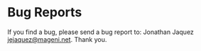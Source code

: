 # Bug Reports

If you find a bug, please send a bug report to: Jonathan Jaquez <jejaquez@mageni.net>. Thank you.